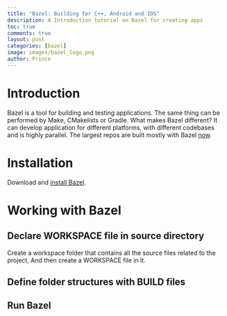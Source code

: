 ```yaml
---
title: "Bazel: Building for C++, Android and IOS"
description: A Introduction tutorial on Bazel for creating apps
toc: true
comments: true
layout: post
categories: [bazel]
image: images/bazel_logo.png
author: Prince
---
```


# Introduction

Bazel is a tool for building and testing applications. The same thing can be performed by Make, CMakelists or Gradle.
What makes Bazel different? It can develop application for different platforms, with different codebases and is highly parallel. The largest repos are built mostly with Bazel [now](https://bazel.build/users.html).

# Installation

Download and [install Bazel](https://docs.bazel.build/versions/main/install.html).

# Working with Bazel

## Declare WORKSPACE file in source directory

Create a workspace folder that contains all the source files related to the project, And then create a WORKSPACE file in it. 

## Define folder structures with BUILD files


## Run Bazel

